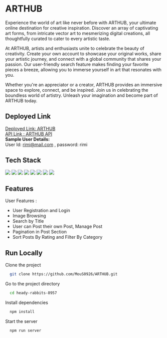 
# ARTHUB


Experience the world of art like never before with ARTHUB, your ultimate online destination for creative inspiration. Discover an array of captivating art forms, from intricate vector art to mesmerizing digital creations, all thoughtfully curated to cater to every artistic taste.

At ARTHUB, artists and enthusiasts unite to celebrate the beauty of creativity. Create your own account to showcase your original works, share your artistic journey, and connect with a global community that shares your passion. Our user-friendly search feature makes finding your favorite pieces a breeze, allowing you to immerse yourself in art that resonates with you.

Whether you're an appreciator or a creator, ARTHUB provides an immersive space to explore, connect, and be inspired. Join us in celebrating the boundless world of artistry. Unleash your imagination and become part of ARTHUB today.


## Deployed Link
[Deployed Link:  ARTHUB](https://arthub-rosy.vercel.app/) 
<br/>
[API Link : ARTHUB API](https://arthub-be.onrender.com/)
<br/>
<b>Sample User Details:</b> <br/>
 User Id: rimi@mail.com  , password: rimi


## Tech Stack
<div>
  <img src="https://img.shields.io/badge/React-text?style=for-the-badge&logo=React&color=204456" />
   <img src="https://img.shields.io/badge/redux-text?style=for-the-badge&logo=redux&color=204456" />
   <img src="https://img.shields.io/badge/typescript-text?style=for-the-badge&logo=typescript&color=204456" />
   <img src="https://img.shields.io/badge/chakraui-text?style=for-the-badge&logo=chakraui&color=204456" />
 <img src="https://img.shields.io/badge/HTML5-text?style=for-the-badge&logo=HTML5&color=2b3b35" />
  <img src="https://img.shields.io/badge/javascript-text?style=for-the-badge&logo=javascript&color=204456" />
  <img src="https://img.shields.io/badge/node-text?style=for-the-badge&logo=node.js&color=204456" />
   <img src="https://img.shields.io/badge/Express-text?style=for-the-badge&logo=express&color=204456" />
</div>



## Features

User Features :
- User Registration and Login
- Image Browsing 
- Search by Title
- User can Post their own Post, Manage Post
- Pagination in Post Section
- Sort Posts By Rating and Filter By Category 




## Run Locally

Clone the project

```bash
  git clone https://github.com/MouS0926/ARTHUB.git
```

Go to the project directory

```bash
  cd heady-rabbits-8957
```

Install dependencies

```bash
  npm install 

```

Start the server

```bash
  npm run server
```



